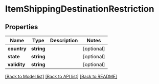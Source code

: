 # ItemShippingDestinationRestriction

## Properties
Name | Type | Description | Notes
------------ | ------------- | ------------- | -------------
**country** | **string** |  | [optional] 
**state** | **string** |  | [optional] 
**validity** | **string** |  | [optional] 

[[Back to Model list]](../README.md#documentation-for-models) [[Back to API list]](../README.md#documentation-for-api-endpoints) [[Back to README]](../README.md)


